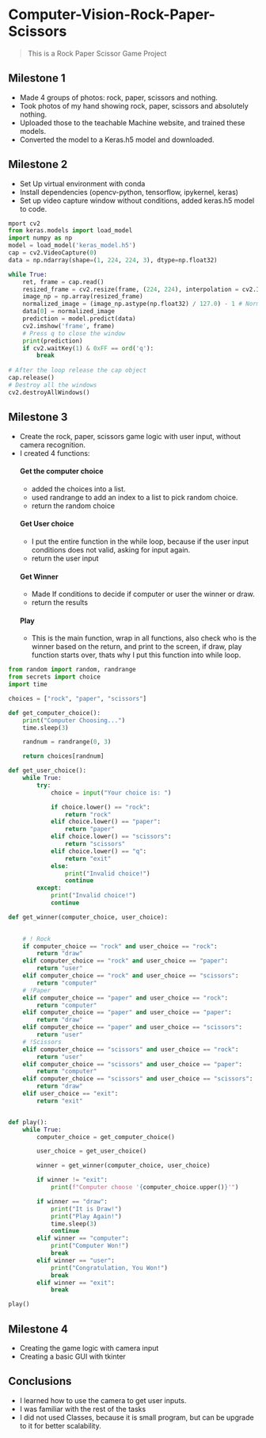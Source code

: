 # Computer-Vision-Rock-Paper-Scissors

> This is a Rock Paper Scissor Game Project

## Milestone 1

- Made 4 groups of photos: rock, paper, scissors and nothing.
- Took photos of my hand showing rock,  paper, scissors and absolutely nothing.
- Uploaded those to the teachable Machine website, and trained these models.
- Converted the model to a Keras.h5 model and downloaded.

## Milestone 2

- Set Up virtual environment with conda
- Install dependencies (opencv-python, tensorflow, ipykernel, keras)
- Set up video capture window without conditions, added keras.h5 model to code.
```python
mport cv2
from keras.models import load_model
import numpy as np
model = load_model('keras_model.h5')
cap = cv2.VideoCapture(0)
data = np.ndarray(shape=(1, 224, 224, 3), dtype=np.float32)

while True: 
    ret, frame = cap.read()
    resized_frame = cv2.resize(frame, (224, 224), interpolation = cv2.INTER_AREA)
    image_np = np.array(resized_frame)
    normalized_image = (image_np.astype(np.float32) / 127.0) - 1 # Normalize the image
    data[0] = normalized_image
    prediction = model.predict(data)
    cv2.imshow('frame', frame)
    # Press q to close the window
    print(prediction)
    if cv2.waitKey(1) & 0xFF == ord('q'):
        break
            
# After the loop release the cap object
cap.release()
# Destroy all the windows
cv2.destroyAllWindows()
```

## Milestone 3

- Create the rock, paper, scissors game logic with user input, without camera recognition.
- I created 4 functions:
    #### Get the computer choice
    - added the choices into a list.
    - used randrange to add an index to a list to pick random choice.
    - return the random choice
    #### Get User choice
    - I put the entire function in the while loop, because if the user input conditions does not valid, asking for input again.
    - return the user input
    #### Get Winner
    - Made If conditions to decide if computer or user the winner or draw.
    - return the results
    #### Play
    - This is the main function, wrap in all functions, also check who is the winner based on the return, and print to the screen, if draw, play function starts over, thats why I put this function into while loop.
```python
from random import random, randrange
from secrets import choice
import time

choices = ["rock", "paper", "scissors"]

def get_computer_choice():
    print("Computer Choosing...")
    time.sleep(3)

    randnum = randrange(0, 3)

    return choices[randnum]

def get_user_choice():
    while True:
        try:
            choice = input("Your choice is: ")

            if choice.lower() == "rock":
                return "rock"
            elif choice.lower() == "paper":
                return "paper"
            elif choice.lower() == "scissors":
                return "scissors"
            elif choice.lower() == "q":
                return "exit"
            else:
                print("Invalid choice!")
                continue
        except:
            print("Invalid choice!")
            continue

def get_winner(computer_choice, user_choice):
    

    # ! Rock
    if computer_choice == "rock" and user_choice == "rock":
        return "draw"
    elif computer_choice == "rock" and user_choice == "paper":
        return "user"
    elif computer_choice == "rock" and user_choice == "scissors":
        return "computer"
    # !Paper
    elif computer_choice == "paper" and user_choice == "rock":
        return "computer"
    elif computer_choice == "paper" and user_choice == "paper":
        return "draw"
    elif computer_choice == "paper" and user_choice == "scissors":
        return "user"
    # !Scissors
    elif computer_choice == "scissors" and user_choice == "rock":
        return "user"
    elif computer_choice == "scissors" and user_choice == "paper":
        return "computer"
    elif computer_choice == "scissors" and user_choice == "scissors":
        return "draw"
    elif user_choice == "exit":
        return "exit"


def play():
    while True:
        computer_choice = get_computer_choice()

        user_choice = get_user_choice()

        winner = get_winner(computer_choice, user_choice)

        if winner != "exit":
            print(f"Computer choose '{computer_choice.upper()}'")

        if winner == "draw":
            print("It is Draw!")
            print("Play Again!")
            time.sleep(3)
            continue
        elif winner == "computer":
            print("Computer Won!")
            break
        elif winner == "user":
            print("Congratulation, You Won!")
            break
        elif winner == "exit":
            break

play()
```
## Milestone 4
- Creating the game logic with camera input
- Creating a basic GUI with tkinter

## Conclusions
- I learned how to use the camera to get user inputs.
- I was familiar with the rest of the tasks
- I did not used Classes, because it is small program, but can be upgrade to it for better scalability.
